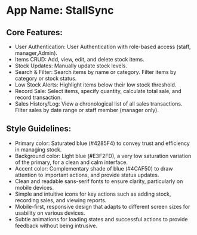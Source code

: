 # **App Name**: StallSync

## Core Features:

- User Authentication: User Authentication with role-based access (staff, manager,Admin).
- Items CRUD: Add, view, edit, and delete stock items.
- Stock Updates: Manually update stock levels.
- Search & Filter: Search items by name or category. Filter items by category or stock status.
- Low Stock Alerts: Highlight items below their low stock threshold.
- Record Sale: Select items, specify quantity, calculate total sale, and record transaction.
- Sales History/Log: View a chronological list of all sales transactions. Filter sales by date range or staff member (manager only).

## Style Guidelines:

- Primary color: Saturated blue (#4285F4) to convey trust and efficiency in managing stock.
- Background color: Light blue (#E3F2FD), a very low saturation variation of the primary, for a clean and calm interface.
- Accent color: Complementary shade of blue (#4CAF50) to draw attention to important actions, and provide status updates.
- Clean and readable sans-serif fonts to ensure clarity, particularly on mobile devices.
- Simple and intuitive icons for key actions such as adding stock, recording sales, and viewing reports.
- Mobile-first, responsive design that adapts to different screen sizes for usability on various devices.
- Subtle animations for loading states and successful actions to provide feedback without being intrusive.